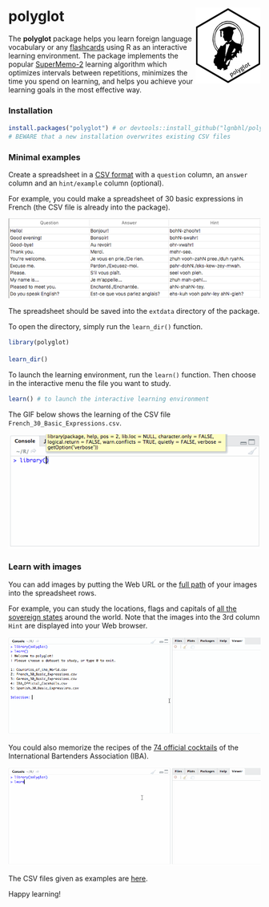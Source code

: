 
# polyglot <img src="man/figures/logo.png" align="right" />

The **polyglot** package helps you learn foreign language vocabulary or
any [flashcards](https://en.wikipedia.org/wiki/Flashcard) using R as an
interactive learning environment. The package implements the popular
[SuperMemo-2](https://en.wikipedia.org/wiki/SuperMemo) learning
algorithm which optimizes intervals between repetitions, minimizes the
time you spend on learning, and helps you achieve your learning goals in
the most effective
way.

### Installation

``` r
install.packages("polyglot") # or devtools::install_github("lgnbhl/polyglot")
# BEWARE that a new installation overwrites existing CSV files
```

### Minimal examples

Create a spreadsheet in a [CSV
format](https://en.wikipedia.org/wiki/Comma-separated_values) with a
`question` column, an `answer` column and an `hint/example` column
(optional).

For example, you could make a spreadsheet of 30 basic expressions in
French (the CSV file is already into the package).

![](man/figures/screenshot1.png)

The spreadsheet should be saved into the `extdata` directory of the
package.

To open the directory, simply run the `learn_dir()` function.

``` r
library(polyglot)

learn_dir()
```

To launch the learning environment, run the `learn()` function. Then
choose in the interactive menu the file you want to study.

``` r
learn() # to launch the interactive learning environment
```

The GIF below shows the learning of the CSV file
`French_30_Basic_Expressions.csv`.

![](man/figures/screenshot2.gif)

### Learn with images

You can add images by putting the Web URL or the [full
path](https://en.wikipedia.org/wiki/Path_\(computing\)) of your images
into the spreadsheet rows.

For example, you can study the locations, flags and capitals of [all the
sovereign
states](https://en.wikipedia.org/wiki/List_of_sovereign_states) around
the world. Note that the images into the 3rd column `Hint` are displayed
into your Web browser.

![](man/figures/polyglot_world.gif)

You could also memorize the recipes of the [74 official
cocktails](https://en.wikipedia.org/wiki/List_of_IBA_official_cocktails)
of the International Bartenders Association (IBA).

![](man/figures/polyglot_cocktails.gif)

The CSV files given as examples are
[here](https://github.com/lgnbhl/polyglot/tree/master/inst/extdata).

Happy learning\!
